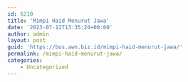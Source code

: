 ```yaml
---
id: 6210
title: 'Mimpi Haid Menurut Jawa'
date: '2023-07-12T13:35:24+00:00'
author: admin
layout: post
guid: 'https://bos.awn.biz.id/mimpi-haid-menurut-jawa/'
permalink: /mimpi-haid-menurut-jawa/
categories:
    - Uncategorized
---
```


